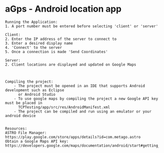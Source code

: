 aGps - Android location app
====

    Running the Application:
    1. A port number must be entered before selecting 'client' or 'server'

    Client:
    2. Enter the IP address of the server to connect to
    3. Enter a desired display name
    4. 'Connect' to the server
    5. Once a connection is made 'Send Coordinates'

    Server:
    2. Client locations are displayed and updated on Google Maps



    Compiling the project:
        - The project must be opened in an IDE that supports Android development such as Eclipse
          or Android Studio
        - To use google maps by compiling the project a new Google API key must be placed in 
          TCPTesting/app/src/res/AndroidManifest.xml
        - The project can be compiled and run using an emulator or your android device
    
    
    Resources:
    ASTRO File Manager:           https://play.google.com/store/apps/details?id=com.metago.astro
    Obtain a Google Maps API key: https://developers.google.com/maps/documentation/android/start#getting_the_google_maps_android_api_v2
